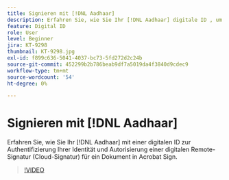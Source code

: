 ```yaml
---
title: Signieren mit [!DNL Aadhaar]
description: Erfahren Sie, wie Sie Ihr [!DNL Aadhaar] digitale ID , um Ihre Identität zu authentifizieren und eine digitale Remote-Signatur (Cloud-Signatur) für ein Dokument in Acrobat Sign zu autorisieren
feature: Digital ID
role: User
level: Beginner
jira: KT-9298
thumbnail: KT-9298.jpg
exl-id: f899c636-5041-4037-bc73-5fd272d2c24b
source-git-commit: 452299b2b786beab9df7a5019da4f3840d9cdec9
workflow-type: tm+mt
source-wordcount: '54'
ht-degree: 0%

---
```


# Signieren mit [!DNL Aadhaar]

Erfahren Sie, wie Sie Ihr [!DNL Aadhaar] mit einer digitalen ID zur Authentifizierung Ihrer Identität und Autorisierung einer digitalen Remote-Signatur (Cloud-Signatur) für ein Dokument in Acrobat Sign.

>[!VIDEO](https://video.tv.adobe.com/v/338362?quality=12&learn=on&hidetitle=true)
